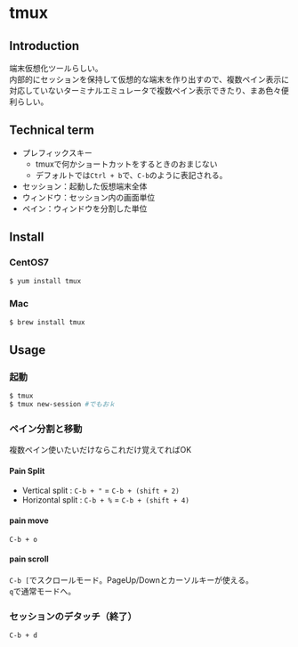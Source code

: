 # tmux
## Introduction
端末仮想化ツールらしい。  
内部的にセッションを保持して仮想的な端末を作り出すので、複数ペイン表示に対応していないターミナルエミュレータで複数ペイン表示できたり、まあ色々便利らしい。
## Technical term
- プレフィックスキー
	+ tmuxで何かショートカットをするときのおまじない
	+ デフォルトでは`Ctrl + b`で、`C-b`のように表記される。
- セッション：起動した仮想端末全体
- ウィンドウ：セッション内の画面単位
- ペイン：ウィンドウを分割した単位

## Install
### CentOS7
```bash
$ yum install tmux
```
### Mac
```bash
$ brew install tmux
```

## Usage
### 起動
```bash
$ tmux
$ tmux new-session #でもおｋ
```
###  ペイン分割と移動
複数ペイン使いたいだけならこれだけ覚えてればOK
#### Pain Split
- Vertical split : `C-b + "` = `C-b + (shift + 2)`
- Horizontal split : `C-b + %` = `C-b + (shift + 4)`

#### pain move
`C-b + o`
#### pain scroll
`C-b [`でスクロールモード。PageUp/Downとカーソルキーが使える。  
`q`で通常モードへ。

### セッションのデタッチ（終了）
`C-b + d`
